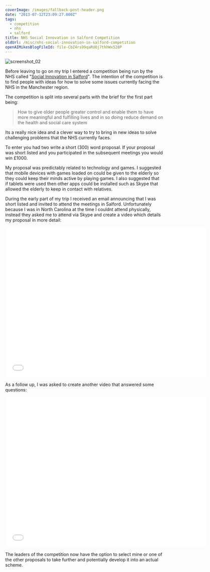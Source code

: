 ```yaml
---
coverImage: /images/fallback-post-header.png
date: "2013-07-12T23:09:27.000Z"
tags:
  - competition
  - nhs
  - salford
title: NHS Social Innovation in Salford Competition
oldUrl: /misc/nhs-social-innovation-in-salford-competition
openAIMikesBlogFileId: file-CbZ4rs99qaRUOj7thhWx528P
---
```


![screenshot_02](https://www.mikecann.blog/wp-content/uploads/2013/07/screenshot_02.png)

Before leaving to go on my trip I entered a competition being run by the NHS called "[Social Innovation in Salford](https://www.nwsocialvaluefoundation.org/competition/)". The intention of the competition is to find people with ideas for how to solve some issues currently facing the NHS in the Manchester region.

<!-- more -->

The competition is split into several parts with the brief for the first part being:

> How to give older people greater control and enable them to have more meaningful and fulfilling lives and in so doing reduce demand on the health and social care system

Its a really nice idea and a clever way to try to bring in new ideas to solve challenging problems that the NHS currently faces.

To enter you had two write a short (300) word proposal. If your proposal was short listed and you participated in the subsequent meetings you would win £1000\.

My proposal was predictably related to technology and games. I suggested that mobile devices with games loaded on could be given to the elderly so they could keep their minds active by playing games. I also suggested that if tablets were used then other apps could be installed such as Skype that allowed the elderly to keep in contact with relatives.

During the early part of my trip I received an email announcing that I was short listed and invited to attend the meetings in Salford. Unfortunately because I was in North Carolina at the time I couldnt attend physically, instead they asked me to attend via Skype and create a video which details my proposal in more detail:

<iframe width="640" height="480" src="//www.youtube.com/embed/xZM7soA5dls" frameborder="0" allowfullscreen></iframe>

As a follow up, I was asked to create another video that answered some questions:

<iframe width="640" height="480" src="//www.youtube.com/embed/KgBnEq7FV5Q" frameborder="0" allowfullscreen></iframe>

The leaders of the competition now have the option to select mine or one of the other proposals to take further and potentially develop it into an actual scheme.
